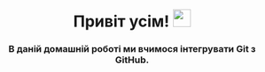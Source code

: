 <h1 align="center">Привіт усім!</a> 
<img src="https://github.com/blackcater/blackcater/raw/main/images/Hi.gif" height="32"/></h1>
<h3 align="center">В даній домашній роботі ми вчимося інтегрувати Git з GitHub.</h3>
